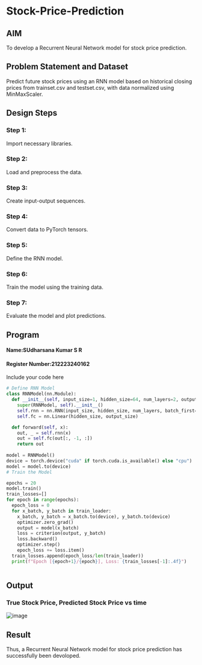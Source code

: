 # Stock-Price-Prediction


## AIM

To develop a Recurrent Neural Network model for stock price prediction.

## Problem Statement and Dataset
Predict future stock prices using an RNN model based on historical closing prices from trainset.csv and testset.csv, with data normalized using MinMaxScaler.
## Design Steps

### Step 1:
Import necessary libraries.

### Step 2:
Load and preprocess the data.
### Step 3:
Create input-output sequences.
### Step 4:
Convert data to PyTorch tensors.
### Step 5:
Define the RNN model.
### Step 6:
Train the model using the training data.
### Step 7:
Evaluate the model and plot predictions.
## Program
#### Name:SUdharsana Kumar S R
#### Register Number:212223240162
Include your code here
```Python 
# Define RNN Model
class RNNModel(nn.Module):
  def __init__(self, input_size=1, hidden_size=64, num_layers=2, output_size=1):
    super(RNNModel, self).__init__()
    self.rnn = nn.RNN(input_size, hidden_size, num_layers, batch_first=True)
    self.fc = nn.Linear(hidden_size, output_size)

  def forward(self, x):
    out, _ = self.rnn(x)
    out = self.fc(out[:, -1, :])
    return out
    
model = RNNModel()
device = torch.device("cuda" if torch.cuda.is_available() else "cpu")
model = model.to(device)
# Train the Model

epochs = 20
model.train()
train_losses=[]
for epoch in range(epochs):
  epoch_loss = 0
  for x_batch, y_batch in train_loader:
    x_batch, y_batch = x_batch.to(device), y_batch.to(device)
    optimizer.zero_grad()
    output = model(x_batch)
    loss = criterion(output, y_batch)
    loss.backward()
    optimizer.step()
    epoch_loss += loss.item()
  train_losses.append(epoch_loss/len(train_loader))
  print(f"Epoch [{epoch+1}/{epoch}], Loss: {train_losses[-1]:.4f}")



```

## Output

### True Stock Price, Predicted Stock Price vs time
![image](https://github.com/user-attachments/assets/02afb820-2b28-4e44-8b4c-4f525f4f786c)



## Result

Thus, a Recurrent Neural Network model for stock price prediction has successfully been devoloped.
